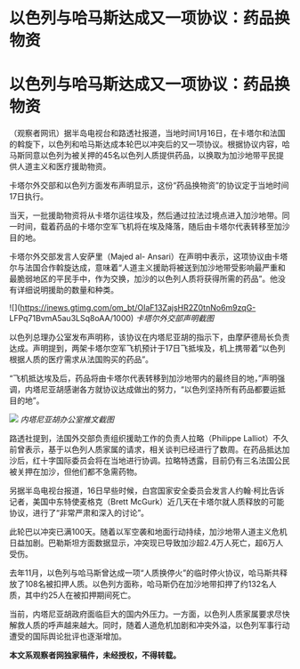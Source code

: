 # 以色列与哈马斯达成又一项协议：药品换物资

# 以色列与哈马斯达成又一项协议：药品换物资

（观察者网讯）据半岛电视台和路透社报道，当地时间1月16日，在卡塔尔和法国的斡旋下，以色列和哈马斯达成本轮巴以冲突后的又一项协议。根据协议内容，哈马斯同意以色列为被关押的45名以色列人质提供药品，以换取为加沙地带平民提供人道主义和医疗援助物资。

卡塔尔外交部和以色列方面发布声明显示，这份“药品换物资”的协议定于当地时间17日执行。

当天，一批援助物资将从卡塔尔运往埃及，然后通过拉法过境点进入加沙地带。同一时间，载着药品的卡塔尔空军飞机将在埃及降落，随后由卡塔尔代表转移至加沙目的地。

卡塔尔外交部发言人安萨里（Majed al-
Ansari）在声明中表示，这项协议由卡塔尔与法国合作斡旋达成，意味着“人道主义援助将被送到加沙地带受影响最严重和最脆弱地区的平民手中，作为交换，加沙的以色列人质将获得所需的药品”。他没有详细说明援助的数量和种类。

![](https://inews.gtimg.com/om_bt/OIaF13ZajsHR2Z0tnNo6m9zqG-
LFPq71BvmA5au3LSq8oAA/1000) _卡塔尔外交部声明截图_

以色列总理办公室发布声明称，该协议在内塔尼亚胡的指示下，由摩萨德局长负责达成。声明提到，两架卡塔尔空军飞机预计于17日飞抵埃及，机上携带着“以色列根据人质的医疗需求从法国购买的药品”。

“飞机抵达埃及后，药品将由卡塔尔代表转移到加沙地带内的最终目的地，”声明强调，内塔尼亚胡感谢各方就协议达成做出的努力，“以色列坚持所有药品都要运抵目的地”。

![](https://inews.gtimg.com/om_bt/O43EqdGshLWJvtwmk0ZkkrgKJsJS00sDsn3LkmAK0dqZEAA/1000)
_内塔尼亚胡办公室推文截图_

路透社提到，法国外交部负责组织援助工作的负责人拉略（Philippe
Lalliot）不久前曾表示，基于以色列人质家属的请求，相关谈判已经进行了数周。在药品抵达加沙后，红十字国际委员会将在当地进行协调。拉略特透露，目前仍有三名法国公民被关押在加沙，但他们都不急需药物。

另据半岛电视台报道，16日早些时候，白宫国家安全委员会发言人约翰·柯比告诉记者，美国中东特使麦格克（Brett
McGurk）近几天在卡塔尔就人质释放的可能协议，进行了“非常严肃和深入的讨论”。

此轮巴以冲突已满100天。随着以军空袭和地面行动持续，加沙地带人道主义危机日益加剧。巴勒斯坦方面数据显示，冲突现已导致加沙超2.4万人死亡，超6万人受伤。

去年11月，以色列与哈马斯曾达成一项“人质换停火”的临时停火协议，哈马斯共释放了108名被扣押人质。以色列方面称，哈马斯仍在加沙地带扣押了约132名人质，其中约25人在被扣押期间死亡。

当前，内塔尼亚胡政府面临巨大的国内外压力。一方面，以色列人质家属要求尽快解救人质的呼声越来越大。同时，随着人道危机加剧和冲突外溢，以色列军事行动遭受的国际舆论批评也逐渐增加。

**本文系观察者网独家稿件，未经授权，不得转载。**

